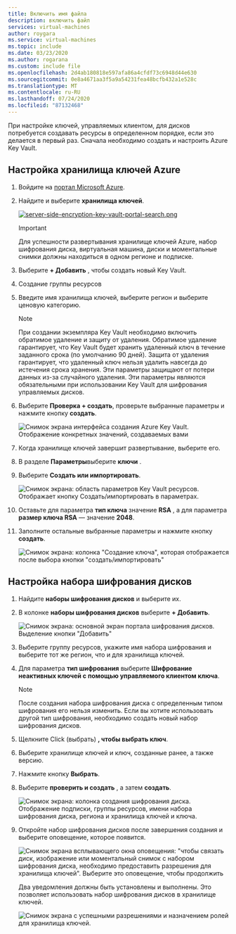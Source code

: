 ```yaml
---
title: Включить имя файла
description: включить файл
services: virtual-machines
author: roygara
ms.service: virtual-machines
ms.topic: include
ms.date: 03/23/2020
ms.author: rogarana
ms.custom: include file
ms.openlocfilehash: 2d4ab180818e597afa86a4cfdf73c6948d44e630
ms.sourcegitcommit: 0e8a4671aa3f5a9a54231fea48bcfb432a1e528c
ms.translationtype: MT
ms.contentlocale: ru-RU
ms.lasthandoff: 07/24/2020
ms.locfileid: "87132468"
---
```

При настройке ключей, управляемых клиентом, для дисков потребуется создавать ресурсы в определенном порядке, если это делается в первый раз. Сначала необходимо создать и настроить Azure Key Vault.

## <a name="set-up-your-azure-key-vault"></a>Настройка хранилища ключей Azure

1. Войдите на [портал Microsoft Azure](https://aka.ms/diskencryptionupdates).
1. Найдите и выберите **хранилища ключей**.

    [![server-side-encryption-key-vault-portal-search.png](media/virtual-machines-disk-encryption-portal/server-side-encryption-key-vault-portal-search.png)](media/virtual-machines-disk-encryption-portal/sever-side-encryption-key-vault-portal-search-expanded.png#lightbox)

    > [!IMPORTANT]
    > Для успешности развертывания хранилище ключей Azure, набор шифрования диска, виртуальная машина, диски и моментальные снимки должны находиться в одном регионе и подписке.

1. Выберите **+ Добавить** , чтобы создать новый Key Vault.
1. Создание группы ресурсов
1. Введите имя хранилища ключей, выберите регион и выберите ценовую категорию.

    > [!NOTE]
    > При создании экземпляра Key Vault необходимо включить обратимое удаление и защиту от удаления. Обратимое удаление гарантирует, что Key Vault будет хранить удаленный ключ в течение заданного срока (по умолчанию 90 дней). Защита от удаления гарантирует, что удаленный ключ нельзя удалить навсегда до истечения срока хранения. Эти параметры защищают от потери данных из-за случайного удаления. Эти параметры являются обязательными при использовании Key Vault для шифрования управляемых дисков.

1. Выберите **Проверка + создать**, проверьте выбранные параметры и нажмите кнопку **создать**.

    ![Снимок экрана интерфейса создания Azure Key Vault. Отображение конкретных значений, создаваемых вами](media/virtual-machines-disk-encryption-portal/server-side-encryption-create-a-key-vault.png)

1. Когда хранилище ключей завершит развертывание, выберите его.
1. В разделе **Параметры**выберите **ключи** .
1. Выберите **Создать или импортировать**.

    ![Снимок экрана: область параметров Key Vault ресурсов. Отображает кнопку Создать/импортировать в параметрах.](media/virtual-machines-disk-encryption-portal/sever-side-encryption-key-vault-generate-settings.png)

1. Оставьте для параметра **тип ключа** значение **RSA** , а для параметра **размер ключа RSA** — значение **2048**.
1. Заполните остальные выбранные параметры и нажмите кнопку **создать**.

    ![Снимок экрана: колонка "Создание ключа", которая отображается после выбора кнопки "создать/импортировать"](media/virtual-machines-disk-encryption-portal/server-side-encryption-create-a-key-generate.png)

## <a name="set-up-your-disk-encryption-set"></a>Настройка набора шифрования дисков

1. Найдите **наборы шифрования дисков** и выберите их.
1. В колонке **наборы шифрования дисков** выберите **+ Добавить**.

    ![Снимок экрана: основной экран портала шифрования дисков. Выделение кнопки "Добавить"](media/virtual-machines-disk-encryption-portal/sever-side-encryption-create-disk-encryption-set.png)

1. Выберите группу ресурсов, укажите имя набора шифрования и выберите тот же регион, что и для хранилища ключей.
1. Для параметра **тип шифрования** выберите **Шифрование неактивных ключей с помощью управляемого клиентом ключа**.

    > [!NOTE]
    > После создания набора шифрования диска с определенным типом шифрования его нельзя изменить. Если вы хотите использовать другой тип шифрования, необходимо создать новый набор шифрования дисков.

1. Щелкните Click (выбрать) **, чтобы выбрать ключ**.
1. Выберите хранилище ключей и ключ, созданные ранее, а также версию.
1. Нажмите кнопку **Выбрать**.
1. Выберите **проверить и создать** , а затем **создать**.

    ![Снимок экрана: колонка создания шифрования диска. Отображение подписки, группы ресурсов, имени набора шифрования диска, региона и хранилища ключей и ключа.](media/virtual-machines-disk-encryption-portal/server-side-encryption-disk-set-blade.png)

1. Откройте набор шифрования дисков после завершения создания и выберите оповещение, которое появится.

    ![Снимок экрана всплывающего окна оповещения: "чтобы связать диск, изображение или моментальный снимок с набором шифрования диска, необходимо предоставить разрешения для хранилища ключей". Выберите это оповещение, чтобы продолжить](media/virtual-machines-disk-encryption-portal/server-side-encryption-disk-encryption-set-alert-fix.png)

    Два уведомления должны быть установлены и выполнены. Это позволяет использовать набор шифрования дисков в хранилище ключей.

    ![Снимок экрана с успешными разрешениями и назначением ролей для хранилища ключей.](media/virtual-machines-disk-encryption-portal/disk-encryption-notification-success.png)